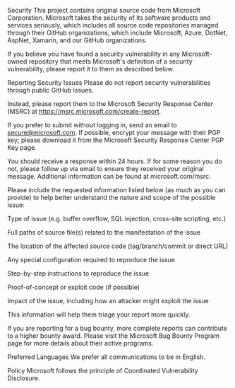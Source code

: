 Security
This project contains original source code from Microsoft Corporation. Microsoft takes the security of its software products and services seriously, which includes all source code repositories managed through their GitHub organizations, which include Microsoft, Azure, DotNet, AspNet, Xamarin, and our GitHub organizations.

If you believe you have found a security vulnerability in any Microsoft-owned repository that meets Microsoft's definition of a security vulnerability, please report it to them as described below.

Reporting Security Issues
Please do not report security vulnerabilities through public GitHub issues.

Instead, please report them to the Microsoft Security Response Center (MSRC) at https://msrc.microsoft.com/create-report.

If you prefer to submit without logging in, send an email to secure@microsoft.com. If possible, encrypt your message with their PGP key; please download it from the Microsoft Security Response Center PGP Key page.

You should receive a response within 24 hours. If for some reason you do not, please follow up via email to ensure they received your original message. Additional information can be found at microsoft.com/msrc.

Please include the requested information listed below (as much as you can provide) to help better understand the nature and scope of the possible issue:

Type of issue (e.g. buffer overflow, SQL injection, cross-site scripting, etc.)

Full paths of source file(s) related to the manifestation of the issue

The location of the affected source code (tag/branch/commit or direct URL)

Any special configuration required to reproduce the issue

Step-by-step instructions to reproduce the issue

Proof-of-concept or exploit code (if possible)

Impact of the issue, including how an attacker might exploit the issue

This information will help them triage your report more quickly.

If you are reporting for a bug bounty, more complete reports can contribute to a higher bounty award. Please visit the Microsoft Bug Bounty Program page for more details about their active programs.

Preferred Languages
We prefer all communications to be in English.

Policy
Microsoft follows the principle of Coordinated Vulnerability Disclosure.
